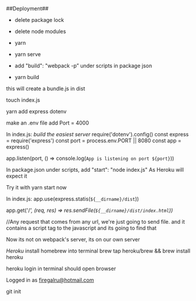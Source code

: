 ##Deployment##

- delete package lock
- delete node modules

- yarn
- yarn serve
- add  "build": "webpack -p” under scripts in package json
- yarn build

this will create a bundle.js in dist

touch index.js
<!-- You have to call it index.js -->
yarn add express dotenv

make an .env file
add Port = 4000

In index.js:
*build the easiest server*
require('dotenv').config()
const express = require('express')
const port = process.env.PORT || 8080
const app = express()

app.listen(port, () => console.log(`App is listening on port ${port}`))

In package.json under scripts, add "start": "node index.js"
As Heroku will expect it

Try it with yarn start now

In index.js:
app.use(express.statis(`${__dirname}/dist`))


app.get('/*', (req, res) => res.sendFile(`${__dirname}/dist/index.html`))*

//Any request that comes from any url, we're just going to send file. and it contains a script tag to the javascript and its going to find that

Now its not on webpack's server, its on our own server

*Heroku*
install homebrew into terminal
brew tap heroku/brew && brew install heroku

heroku login in terminal
should open browser

Logged in as firegalru@hotmail.com

git init
